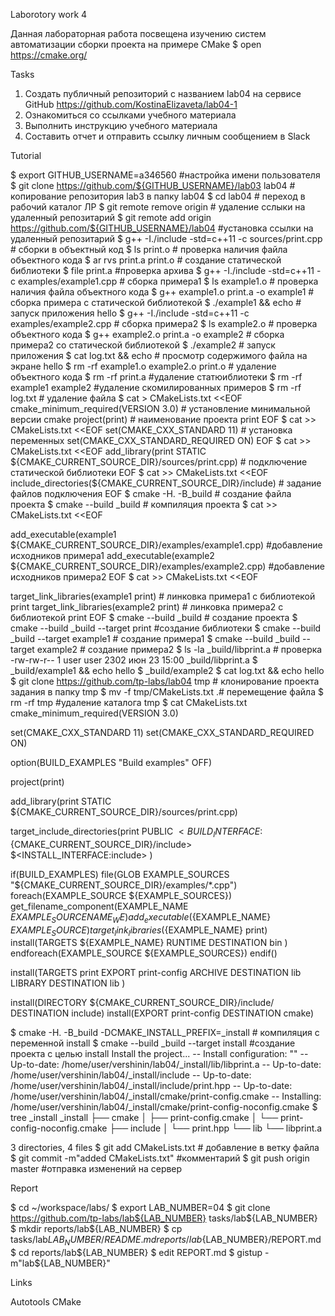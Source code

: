 Laborotory work 4

Данная лабораторная работа посвещена изучению систем автоматизации сборки проекта на примере CMake
$ open https://cmake.org/

Tasks
1. Создать публичный репозиторий с названием lab04 на сервисе GitHub https://github.com/KostinaElizaveta/lab04-1
2. Ознакомиться со ссылками учебного материала
3. Выполнить инструкцию учебного материала
4. Составить отчет и отправить ссылку личным сообщением в Slack

Tutorial

$ export GITHUB_USERNAME=a346560 #настройка имени пользователя
$ git clone https://github.com/${GITHUB_USERNAME}/lab03 lab04 # копирование репозитория lab3  в папку lab04
$ cd lab04 # переход в рабочий каталог ЛР
$ git remote remove origin # удаление сслыки на удаленный репозитарий
$ git remote add origin https://github.com/${GITHUB_USERNAME}/lab04 #установка ссылки на удаленный репозитарий
$ g++ -I./include -std=c++11 -c sources/print.cpp # сборки в объектный код
$ ls print.o # проверка наличия файла объектного кода
$ ar rvs print.a print.o # создание статической библиотеки
$ file print.a #проверка архива
$ g++ -I./include -std=c++11 -c examples/example1.cpp # сборка примера1
$ ls example1.o # проверка наличия файла объектного кода
$ g++ example1.o print.a -o example1 # сборка примера с статической библиотекой
$ ./example1 && echo # запуск приложения
hello
$ g++ -I./include -std=c++11 -c examples/example2.cpp # сборка примера2
$ ls example2.o # проверка объектного кода
$ g++ example2.o print.a -o example2 # сборка примера2 со статической библиотекой
$ ./example2 # запуск приложения
$ cat log.txt && echo # просмотр содержимого файла на экране
hello
$ rm -rf example1.o example2.o print.o # удаление объектного кода
$ rm -rf print.a  #удаление статюиблиотеки
$ rm -rf example1 example2 #удаление скомилированных примеров
$ rm -rf log.txt # удаление файла
$ cat > CMakeLists.txt <<EOF
cmake_minimum_required(VERSION 3.0) # установление минимальной версии cmake
project(print) # наименование проекта print
EOF
$ cat >> CMakeLists.txt <<EOF
set(CMAKE_CXX_STANDARD 11) # установка переменных
set(CMAKE_CXX_STANDARD_REQUIRED ON)
EOF
$ cat >> CMakeLists.txt <<EOF
add_library(print STATIC \${CMAKE_CURRENT_SOURCE_DIR}/sources/print.cpp) # подключение статической библиотеки
EOF
$ cat >> CMakeLists.txt <<EOF
include_directories(\${CMAKE_CURRENT_SOURCE_DIR}/include) # задание файлов подключения
EOF
$ cmake -H. -B_build # создание файла проекта
$ cmake --build _build # компиляция проекта
$ cat >> CMakeLists.txt <<EOF

add_executable(example1 \${CMAKE_CURRENT_SOURCE_DIR}/examples/example1.cpp) #добавление исходников примера1
add_executable(example2 \${CMAKE_CURRENT_SOURCE_DIR}/examples/example2.cpp) #добавление исходников примера2
EOF
$ cat >> CMakeLists.txt <<EOF

target_link_libraries(example1 print) # линковка примера1 с библиотекой print
target_link_libraries(example2 print) # линковка примера2 с библиотекой print
EOF
$ cmake --build _build # создание проекта
$ cmake --build _build --target print #создание библиотеки
$ cmake --build _build --target example1 # создание примера1
$ cmake --build _build --target example2 # создание примера2
$ ls -la _build/libprint.a # проверка
-rw-rw-r-- 1 user user 2302 июн 23 15:00 _build/libprint.a
$ _build/example1 && echo
hello
$ _build/example2
$ cat log.txt && echo
hello
$ git clone https://github.com/tp-labs/lab04 tmp # клонирование проекта задания в папку tmp
$ mv -f tmp/CMakeLists.txt .# перемещение файла
$ rm -rf tmp #удаление каталога tmp
$ cat CMakeLists.txt
cmake_minimum_required(VERSION 3.0)

set(CMAKE_CXX_STANDARD 11)
set(CMAKE_CXX_STANDARD_REQUIRED ON)

option(BUILD_EXAMPLES "Build examples" OFF)

project(print)

add_library(print STATIC ${CMAKE_CURRENT_SOURCE_DIR}/sources/print.cpp)

target_include_directories(print PUBLIC
  $<BUILD_INTERFACE:${CMAKE_CURRENT_SOURCE_DIR}/include>
  $<INSTALL_INTERFACE:include>
)

if(BUILD_EXAMPLES)
  file(GLOB EXAMPLE_SOURCES "${CMAKE_CURRENT_SOURCE_DIR}/examples/*.cpp")
  foreach(EXAMPLE_SOURCE ${EXAMPLE_SOURCES})
    get_filename_component(EXAMPLE_NAME ${EXAMPLE_SOURCE} NAME_WE)
    add_executable(${EXAMPLE_NAME} ${EXAMPLE_SOURCE})
    target_link_libraries(${EXAMPLE_NAME} print)
    install(TARGETS ${EXAMPLE_NAME}
      RUNTIME DESTINATION bin
    )
  endforeach(EXAMPLE_SOURCE ${EXAMPLE_SOURCES})
endif()

install(TARGETS print
    EXPORT print-config
    ARCHIVE DESTINATION lib
    LIBRARY DESTINATION lib
)

install(DIRECTORY ${CMAKE_CURRENT_SOURCE_DIR}/include/ DESTINATION include)
install(EXPORT print-config DESTINATION cmake)

$ cmake -H. -B_build -DCMAKE_INSTALL_PREFIX=_install # компиляция с переменной install
$ cmake --build _build --target install #создание проекта с целью install
Install the project...
-- Install configuration: ""
-- Up-to-date: /home/user/vershinin/lab04/_install/lib/libprint.a
-- Up-to-date: /home/user/vershinin/lab04/_install/include
-- Up-to-date: /home/user/vershinin/lab04/_install/include/print.hpp
-- Up-to-date: /home/user/vershinin/lab04/_install/cmake/print-config.cmake
-- Installing: /home/user/vershinin/lab04/_install/cmake/print-config-noconfig.cmake
$ tree _install
_install
├── cmake
│   ├── print-config.cmake
│   └── print-config-noconfig.cmake
├── include
│   └── print.hpp
└── lib
    └── libprint.a

3 directories, 4 files
$ git add CMakeLists.txt # добавление в ветку файла
$ git commit -m"added CMakeLists.txt" #комментарий
$ git push origin master #отправка изменений на сервер

Report

$ cd ~/workspace/labs/
$ export LAB_NUMBER=04
$ git clone https://github.com/tp-labs/lab${LAB_NUMBER} tasks/lab${LAB_NUMBER}
$ mkdir reports/lab${LAB_NUMBER}
$ cp tasks/lab${LAB_NUMBER}/README.md reports/lab${LAB_NUMBER}/REPORT.md
$ cd reports/lab${LAB_NUMBER}
$ edit REPORT.md
$ gistup -m"lab${LAB_NUMBER}"

Links

Autotools
CMake
